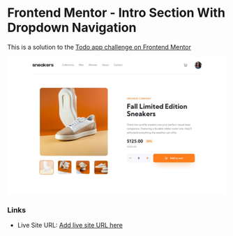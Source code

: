 # Frontend Mentor - Intro Section With Dropdown Navigation

This is a solution to the [Todo app challenge on Frontend Mentor](https://www.frontendmentor.io/challenges/ecommerce-product-page-UPsZ9MJp6)

![Design preview for the Todo app coding challenge](/src/design/desktop-design.jpg)

### Links

- Live Site URL: [Add live site URL here]()
